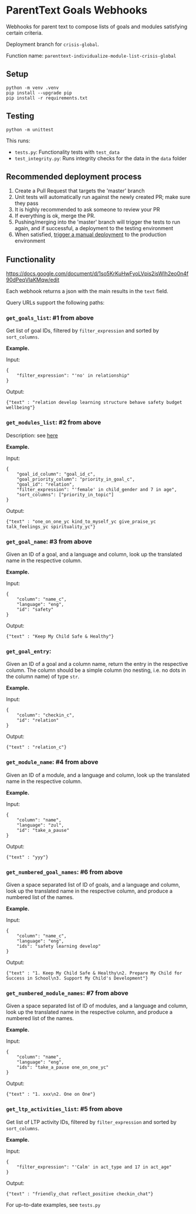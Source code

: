 # ParentText Goals Webhooks

Webhooks for parent text to compose lists of goals and modules satisfying certain criteria.

Deployment branch for `crisis-global`.

Function name: `parenttext-individualize-module-list-crisis-global`

## Setup

```
python -m venv .venv
pip install --upgrade pip
pip install -r requirements.txt
```

## Testing

```
python -m unittest
```

This runs:
- `tests.py`: Functionality tests with `test_data`
- `test_integrity.py`: Runs integrity checks for the data in the `data` folder

## Recommended deployment process

1. Create a Pull Request that targets the 'master' branch
2. Unit tests will automatically run against the newly created PR; make sure they pass
3. It is highly recommended to ask someone to review your PR
4. If everything is ok, merge the PR.
5. Pushing/merging into the 'master' branch will trigger the tests to run again, and if successful, a deployment to the testing environment
6. When satisfied, [trigger a manual deployment] to the production environment

## Functionality

https://docs.google.com/document/d/1so5KrKuHwFyoLVpis2isWIh2eo0n4f90dPeqVIaKMqw/edit

Each webhook returns a json with the main results in the `text` field.

Query URLs support the following paths:

### `get_goals_list`: #1 from above

Get list of goal IDs, filtered by `filter_expression` and sorted by `sort_columns`.

**Example.**

Input:

```
{
    "filter_expression": "'no' in relationship"
}
```

Output:

```
{"text" : "relation develop learning structure behave safety budget wellbeing"}
```

### `get_modules_list`: #2 from above

Description: see [here](https://docs.google.com/document/d/1so5KrKuHwFyoLVpis2isWIh2eo0n4f90dPeqVIaKMqw/edit)

**Example.**

Input:

```
{
    "goal_id_column": "goal_id_c",
    "goal_priority_column": "priority_in_goal_c",
    "goal_id": "relation",
    "filter_expression": "'female' in child_gender and 7 in age",
    "sort_columns": ["priority_in_topic"]
}
```

Output:

```
{"text" : "one_on_one_yc kind_to_myself_yc give_praise_yc talk_feelings_yc spirituality_yc"}
```

### `get_goal_name`: #3 from above

Given an ID of a goal, and a language and column, look up the translated name in the respective column.

**Example.**

Input:

```
{
    "column": "name_c",
    "language": "eng",
    "id": "safety"
}
```

Output:

```
{"text" : "Keep My Child Safe & Healthy"}
```

### `get_goal_entry`:

Given an ID of a goal and a column name, return the entry in the respective column.
The column should be a simple column (no nesting, i.e. no dots in the column name)
of type `str`.

**Example.**

Input:

```
{
    "column": "checkin_c",
    "id": "relation"
}
```

Output:

```
{"text" : "relation_c"}
```

### `get_module_name`: #4 from above

Given an ID of a module, and a language and column, look up the translated name in the respective column.

**Example.**

Input:

```
{
    "column": "name",
    "language": "zul",
    "id": "take_a_pause"
}
```
Output:

```
{"text" : "yyy"}
```

### `get_numbered_goal_names`: #6 from above

Given a space separated list of ID of goals, and a language and column, look up the translated name in the respective column, and produce a numbered list of the names.

**Example.**

Input:

```
{
    "column": "name_c",
    "language": "eng",
    "ids": "safety learning develop"
}
```

Output:

```
{"text" : "1. Keep My Child Safe & Healthy\n2. Prepare My Child for Success in School\n3. Support My Child's Development"}
```

### `get_numbered_module_names`: #7 from above

Given a space separated list of ID of modules, and a language and column, look up the translated name in the respective column, and produce a numbered list of the names.

**Example.**

Input:

```
{
    "column": "name",
    "language": "eng",
    "ids": "take_a_pause one_on_one_yc"
}
```

Output:

```
{"text" : "1. xxx\n2. One on One"}
```

### `get_ltp_activities_list`: #5 from above

Get list of LTP activity IDs, filtered by `filter_expression` and sorted by `sort_columns`.

**Example.**

Input:

```
{
    "filter_expression": "'Calm' in act_type and 17 in act_age"
}
```

Output:

```
{"text" : "friendly_chat reflect_positive checkin_chat"}
```

For up-to-date examples, see `tests.py`


[trigger a manual deployment]: https://github.com/IDEMSInternational/parenttext-goals-webhooks/actions/workflows/deploy-manual.yml
